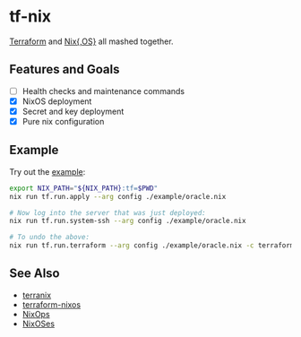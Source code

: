 # tf-nix

[Terraform](https://www.terraform.io) and [Nix{,OS}](https://nixos.org/) all mashed together.

## Features and Goals

- [ ] Health checks and maintenance commands
- [x] NixOS deployment
- [x] Secret and key deployment
- [x] Pure nix configuration

## Example

Try out the [example](./example/example.nix):

```bash
export NIX_PATH="${NIX_PATH}:tf=$PWD"
nix run tf.run.apply --arg config ./example/oracle.nix

# Now log into the server that was just deployed:
nix run tf.run.system-ssh --arg config ./example/oracle.nix

# To undo the above:
nix run tf.run.terraform --arg config ./example/oracle.nix -c terraform destroy
```

## See Also

- [terranix](https://github.com/mrVanDalo/terranix)
- [terraform-nixos](https://github.com/tweag/terraform-nixos)
- [NixOps](https://nixos.org/nixops/)
- [NixOSes](https://github.com/Infinisil/nixoses)
